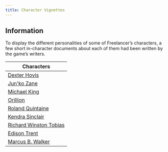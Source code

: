 ```yaml
---
title: Character Vignettes
---
```


## Information

To display the different personalities of some of Freelancer’s characters, a few short in-character documents about each of them had been written by the game’s writers.

| Characters                                      |
| ----------------------------------------------- |
| [Dexter Hovis](./hovis.md)                      |
| [Jun'ko Zane](./junko.md)                       |
| [Michael King](./king.md)                       |
| [Orillion](./orillion.md)                       |
| [Roland Quintaine](./quintaine.md)              |
| [Kendra Sinclair](./sinclair.md)                |
| [Richard Winston Tobias](./tobias.md)           |
| [Edison Trent](./trent.md)                      |
| [Marcus B. Walker](./walker.md)                 |
